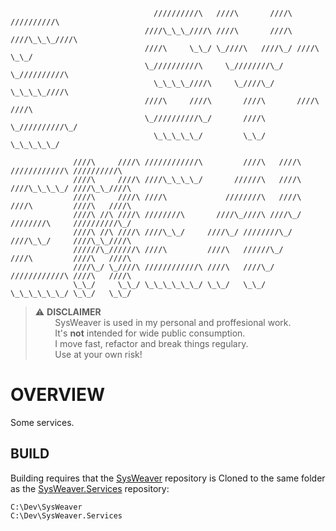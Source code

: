 ```
                                //////////\   ////\       ////\   //////////\
                              ////\_\_\_////\ ////\       ////\ ////\_\_\_////\
                              ////\     \_\_/ \_////\   ////\_/ ////\     \_\_/
                              \_//////////\     \_////////\_/   \_//////////\
                                \_\_\_\_////\     \_////\_/       \_\_\_\_////\
                              ////\     ////\       ////\       ////\     ////\
                              \_//////////\_/       ////\       \_//////////\_/
                                \_\_\_\_\_/         \_\_/         \_\_\_\_\_/

              ////\     ////\ ////////////\         ////\   ////\ ////////////\ //////////\
              ////\     ////\ ////\_\_\_\_/       //////\   ////\ ////\_\_\_\_/ ////\_\_////\
              ////\     ////\ ////\             ////////\   ////\ ////\         ////\   ////\
              ////\ //\ ////\ ////////\       ////\_////\ ////\_/ ////////\     //////////\_/
              ////\ //\ ////\ ////\_\_/     ////\_/ ////////\_/   ////\_\_/     ////\_\_////\
              //////\_//////\ ////\         ////\   //////\_/     ////\         ////\   ////\
              ////\_/ \_////\ ////////////\ ////\   ////\_/       ////////////\ ////\   ////\
              \_\_/     \_\_/ \_\_\_\_\_\_/ \_\_/   \_\_/         \_\_\_\_\_\_/ \_\_/   \_\_/
```

> ⚠️ **DISCLAIMER**  
>         SysWeaver is used in my personal and proffesional work.  
>         It's **not** intended for wide public consumption.  
>         I move fast, refactor and break things regulary.  
>         Use at your own risk!  

# OVERVIEW

Some services.  

## BUILD  
Building requires that the [SysWeaver](https://github.com/dosh1974/SysWeaver) repository is Cloned to the same folder as the [SysWeaver.Services](https://github.com/dosh1974/SysWeaver.Services) repository:  
```
C:\Dev\SysWeaver
C:\Dev\SysWeaver.Services
```
